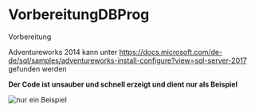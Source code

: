 # VorbereitungDBProg
Vorbereitung


Adventureworks 2014 kann unter 
https://docs.microsoft.com/de-de/sql/samples/adventureworks-install-configure?view=sql-server-2017
gefunden werden

**Der Code ist unsauber und schnell erzeigt und dient nur als Beispiel**

![nur ein Beispiel](https://upload.wikimedia.org/wikipedia/commons/d/d9/Example_de.jpg "Beispielbild")
